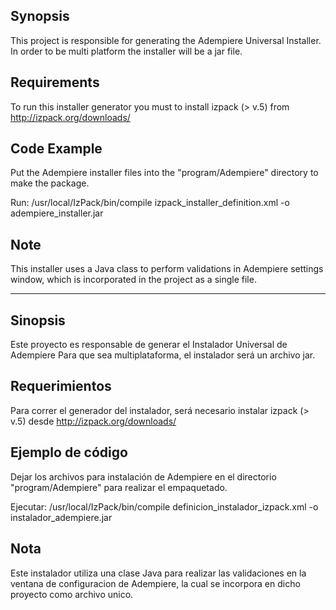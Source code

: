 ## Synopsis

This project is responsible for generating the Adempiere Universal Installer.
In order to be multi platform the installer will be a jar file.

## Requirements

To run this installer generator you must to install izpack  (> v.5) from http://izpack.org/downloads/

## Code Example

Put the Adempiere installer files into the "program/Adempiere" directory to make the package.

Run:
/usr/local/IzPack/bin/compile izpack_installer_definition.xml -o adempiere_installer.jar


## Note

This installer uses a Java class to perform validations in Adempiere settings window, which is incorporated in the project as a single file.

_______________________________________


## Sinopsis

Este proyecto es responsable de generar el Instalador Universal de Adempiere
Para que sea multiplataforma, el instalador será un archivo jar.

## Requerimientos

Para correr el generador del instalador, será necesario instalar izpack (> v.5) desde http://izpack.org/downloads/

## Ejemplo de código

Dejar los archivos para instalación de Adempiere en el directorio "program/Adempiere" para realizar el empaquetado.

Ejecutar:
/usr/local/IzPack/bin/compile definicion_instalador_izpack.xml -o instalador_adempiere.jar

## Nota

Este instalador utiliza una clase Java para realizar las validaciones en la ventana de configuracion de Adempiere, la cual se incorpora en dicho proyecto como archivo unico.
